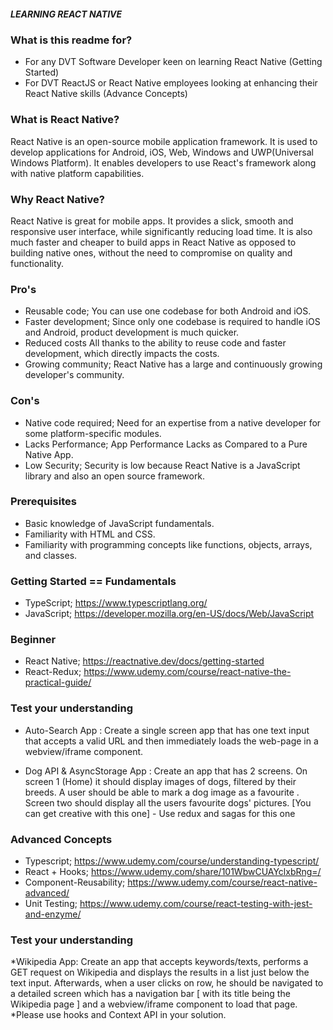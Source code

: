 ##### LEARNING REACT NATIVE #####

### What is this readme for? ###
* For any DVT Software Developer keen on learning React Native (Getting Started)
* For DVT ReactJS or React Native employees looking at enhancing their React Native skills (Advance Concepts)

### What is React Native? ###

React Native is an open-source mobile application framework. It is used to develop applications for Android, iOS, Web, Windows and UWP(Universal Windows Platform). It enables developers to use React's framework along with native platform capabilities.

### Why React Native? ###

React Native is great for mobile apps. It provides a slick, smooth and responsive user interface, while significantly reducing load time. It is also much faster and cheaper to build apps in React Native as opposed to building native ones, without the need to compromise on quality and functionality.


### Pro's ###

* Reusable code;
You can use one codebase for both Android and iOS.
* Faster development;
Since only one codebase is required to handle iOS and Android, product development is much quicker.
* Reduced costs
All thanks to the ability to reuse code and faster development, which directly impacts the costs.
* Growing community;
React Native has a large and continuously growing developer's community.

### Con's ###

* Native code required;
Need for an expertise from a native developer for some platform-specific modules.
* Lacks Performance;
App Performance Lacks as Compared to a Pure Native App.
* Low Security;
Security is low because React Native is a JavaScript library and also an open source framework.

### Prerequisites ###

* Basic knowledge of JavaScript fundamentals.
* Familiarity with HTML and CSS.
* Familiarity with programming concepts like functions, objects, arrays, and classes.

### Getting Started == Fundamentals ###

* TypeScript; https://www.typescriptlang.org/
* JavaScript; https://developer.mozilla.org/en-US/docs/Web/JavaScript

### Beginner

* React Native; https://reactnative.dev/docs/getting-started
* React-Redux; https://www.udemy.com/course/react-native-the-practical-guide/

### Test your understanding

* Auto-Search App : Create a single screen app that has one text input that accepts a valid URL and then immediately loads the web-page in a webview/iframe component.


* Dog API & AsyncStorage App : Create an app that has 2 screens. On screen 1 (Home) it should display images of dogs, filtered by their breeds. A user should be able to mark a dog image as a favourite . Screen two should display all the users favourite dogs' pictures.
[You can get creative with this one] - Use redux and sagas for this one


### Advanced Concepts ###

* Typescript; https://www.udemy.com/course/understanding-typescript/
* React + Hooks; https://www.udemy.com/share/101WbwCUAYclxbRng=/
* Component-Reusability; https://www.udemy.com/course/react-native-advanced/
* Unit Testing; https://www.udemy.com/course/react-testing-with-jest-and-enzyme/

### Test your understanding

*Wikipedia App: Create an app that accepts keywords/texts, performs a GET request on Wikipedia and displays the results in a list just below the text input. Afterwards, when a user clicks on row, he should be navigated to a detailed screen which has a navigation bar [ with its title being the Wikipedia page ] and a webview/iframe component to load that page. *Please use hooks and Context API in your solution.

